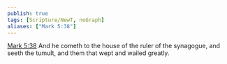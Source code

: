 ```yaml
---
publish: true
tags: [Scripture/NewT, noGraph]
aliases: ["Mark 5:38"]
---
```

[Mark 5:38](https://churchofjesuschrist.org/study/scriptures/nt/mark/5?lang=eng&id=p38#p38) And he cometh to the house of the ruler of the synagogue, and seeth the tumult, and them that wept and wailed greatly.
